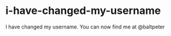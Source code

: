 i-have-changed-my-username
==========================

I have changed my username. You can now find me at @baltpeter
